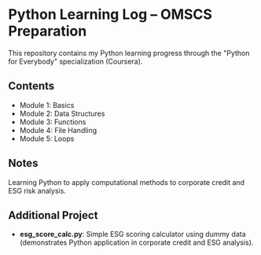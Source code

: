 # Python Learning Log – OMSCS Preparation

This repository contains my Python learning progress through the "Python for Everybody" specialization (Coursera).  

## Contents
- Module 1: Basics
- Module 2: Data Structures
- Module 3: Functions
- Module 4: File Handling
- Module 5: Loops

## Notes
Learning Python to apply computational methods to corporate credit and ESG risk analysis.


## Additional Project
- **esg_score_calc.py**: Simple ESG scoring calculator using dummy data (demonstrates Python application in corporate credit and ESG analysis).
